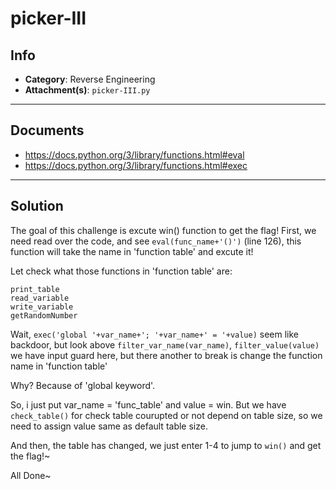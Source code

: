 # picker-III

## Info

- **Category**: Reverse Engineering
- **Attachment(s)**: `picker-III.py`

---

## Documents

- https://docs.python.org/3/library/functions.html#eval
- https://docs.python.org/3/library/functions.html#exec

---

## Solution

The goal of this challenge is excute win() function to get the flag!
First, we need read over the code, and see ```eval(func_name+'()')``` (line 126), this function will take the name in 'function table' and excute it!

Let check what those functions in 'function table' are:
```
print_table
read_variable
write_variable
getRandomNumber 
```

Wait, ```exec('global '+var_name+'; '+var_name+' = '+value)``` seem like backdoor, but look above ```filter_var_name(var_name)```, ```filter_value(value)``` we have input guard here, but there another to break is change the function name in 'function table'

Why? Because of 'global keyword'.

So, i just put var_name = 'func_table' and value = win. But we have ```check_table()``` for check table courupted or not depend on table size, so we need to assign value same as default table size.

And then, the table has changed, we just enter 1-4 to jump to ```win()``` and get the flag!~

All Done~